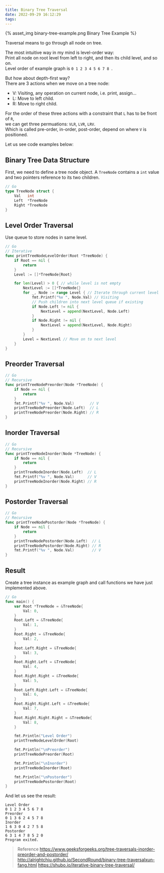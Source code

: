 ```yaml
---
title: Binary Tree Traversal
date: 2022-09-29 16:12:29
tags:
---
```



{% asset_img binary-tree-example.png Binary Tree Example %}

Traversal means to go through all node on tree.

The most intuitive way in my mind is level-order way:\
Print all node on root level from left to right, and then its child level, and so on.\
Level order of example graph is `0 1 2 3 4 5 6 7 8 `.

But how about depth-first way?\
There are 3 actions when we move on a tree node:

<!-- more -->

+ V: Visiting, any operation on current node, i.e. print, assign...
+ L: Move to left child.
+ R: Move to right child.

For the order of these three actions with a constraint that `L` has to be front of `R`,\
we can get three permuations: `VLR`, `LVR`, `LRV`.\
Which is called pre-order, in-order, post-order, depend on where `V` is positioned.

Let us see code examples below:

## Binary Tree Data Structure
First, we need to define a tree node object.
A `TreeNode` contains a `int` value and two pointers reference to its two children.
```go
// Go
type TreeNode struct {
	Val   int
	Left  *TreeNode
	Right *TreeNode
}
```

## Level Order Traversal
Use queue to store nodes in same level.
```go
// Go
// Iterative
func printTreeNodeLevelOrder(Root *TreeNode) {
	if Root == nil {
		return
	}
	Level := []*TreeNode{Root}

	for len(Level) > 0 { // while level is not empty
		NextLevel := []*TreeNode{}
		for _, Node := range Level { // Iterate through current level
			fmt.Printf("%v ", Node.Val) // Visiting
			// Push children into next level queue if existing
			if Node.Left != nil {
				NextLevel = append(NextLevel, Node.Left)
			}
			if Node.Right != nil {
				NextLevel = append(NextLevel, Node.Right)
			}
		}
		Level = NextLevel // Move on to next level
	}
}
```

## Preorder Traversal

```go
// Go
// Recursive
func printTreeNodePreorder(Node *TreeNode) {
	if Node == nil {
		return
	}
	fmt.Printf("%v ", Node.Val)       // V
	printTreeNodePreorder(Node.Left)  // L
	printTreeNodePreorder(Node.Right) // R
}
```

## Inorder Traversal
```go
// Go
// Recursive
func printTreeNodeInorder(Node *TreeNode) {
	if Node == nil {
		return
	}
	printTreeNodeInorder(Node.Left)  // L
	fmt.Printf("%v ", Node.Val)      // V
	printTreeNodeInorder(Node.Right) // R
}
```

## Postorder Traversal
```go
// Go
// Recursive
func printTreeNodePostorder(Node *TreeNode) {
	if Node == nil {
		return
	}
	printTreeNodePostorder(Node.Left)  // L
	printTreeNodePostorder(Node.Right) // R
	fmt.Printf("%v ", Node.Val)        // V
}
```

## Result
Create a tree instance as example graph and call functions we have just implemented above.
```go
// Go
func main() {
	var Root *TreeNode = &TreeNode{
		Val: 0,
	}
	Root.Left = &TreeNode{
		Val: 1,
	}
	Root.Right = &TreeNode{
		Val: 2,
	}
	Root.Left.Right = &TreeNode{
		Val: 3,
	}
	Root.Right.Left = &TreeNode{
		Val: 4,
	}
	Root.Right.Right = &TreeNode{
		Val: 5,
	}
	Root.Left.Right.Left = &TreeNode{
		Val: 6,
	}
	Root.Right.Right.Left = &TreeNode{
		Val: 7,
	}
	Root.Right.Right.Right = &TreeNode{
		Val: 8,
	}

	fmt.Println("Level Order")
	printTreeNodeLevelOrder(Root)

	fmt.Println("\nPreorder")
	printTreeNodePreorder(Root)

	fmt.Println("\nInorder")
	printTreeNodeInorder(Root)

	fmt.Println("\nPostorder")
	printTreeNodePostorder(Root)
}
```

And let us see the result:
```
Level Order
0 1 2 3 4 5 6 7 8 
Preorder
0 1 3 6 2 4 5 7 8 
Inorder
1 6 3 0 4 2 7 5 8 
Postorder
6 3 1 4 7 8 5 2 0 
Program exited.
```

> Reference
> https://www.geeksforgeeks.org/tree-traversals-inorder-preorder-and-postorder/
> http://alrightchiu.github.io/SecondRound/binary-tree-traversalxun-fang.html
> https://shubo.io/iterative-binary-tree-traversal/
